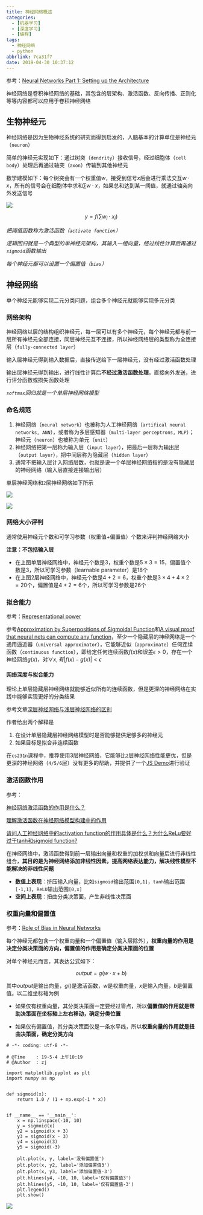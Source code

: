 ```yaml
---
title: 神经网络概述
categories:
  - [机器学习]
  - [深度学习]
  - [编程]
tags:
  - 神经网络
  - python
abbrlink: 7ca31f7
date: 2019-04-30 10:37:12
---
```


参考：[Neural Networks Part 1: Setting up the Architecture ](http://cs231n.github.io/neural-networks-1/)

神经网络是卷积神经网络的基础，其包含的层架构、激活函数、反向传播、正则化等等内容都可以应用于卷积神经网络

## 生物神经元

神经网络是因为生物神经系统的研究而得到启发的，人脑基本的计算单位是神经元（`neuron`）

简单的神经元实现如下：通过树突（`dendrity`）接收信号，经过细胞体（`cell body`）处理后再通过轴突（`axon`）传输到其他神经元

数学建模如下：每个树突会有一个权重值$w$，接受到信号$x$后会进行乘法交互$w\cdot x$，所有的信号会在细胞体中求和$\sum w\cdot x$，如果总和达到某一阈值，就通过轴突向外发送信号

![](/imgs/神经网络概述/neuron.png)

$$
y=f(\sum w_{i}\cdot x_{i})
$$

*把阈值函数称为激活函数（`activate function`）*

*逻辑回归就是一个典型的单神经元架构，其输入一组向量，经过线性计算后再通过`sigmoid`函数输出*

*每个神经元都可以设置一个偏置值（`bias`）*

## 神经网络

单个神经元能够实现二元分类问题，组合多个神经元就能够实现多元分类

### 网络架构

神经网络以层的结构组织神经元，每一层可以有多个神经元，每个神经元都与前一层所有神经元全部连接，同层神经元互不连接，所以神经网络层的类型称为全连接层（`fully-connected layer`）

输入层神经元得到输入数据后，直接传送给下一层神经元，没有经过激活函数处理

输出层神经元得到输出，进行线性计算后**不经过激活函数处理**，直接向外发送，进行评分函数或损失函数处理

*`softmax`回归就是一个单层神经网络模型*

### 命名规范

1. 神经网络（`neural network`）也被称为人工神经网络（`artifical neural networks, ANN`），或者称为多层感知器（`multi-layer perceptrons, MLP`）；神经元（`neuron`）也被称为单元（`unit`）
2. 神经网络把第一层称为输入层（`input layer`），把最后一层称为输出层（`output layer`），把中间层称为隐藏层（`hidden layer`）
3. 通常不把输入层计入网络层数，也就是说一个单层神经网络指的是没有隐藏层的神经网络（输入层直接连接输出层）

单层神经网络和`2`层神经网络如下所示

![](/imgs/神经网络概述/1-layer-network.png)

![](/imgs/神经网络概述/2-layer-network.png)

### 网络大小评判

通常使用神经元个数和可学习参数（权重值+偏置值）个数来评判神经网络大小

**注意：不包括输入层**

* 在上图单层神经网络中，神经元个数是$3$，权重个数是$5\times 3=15$，偏置值个数是$3$，所以可学习参数（learnable parameter）是$18$个
* 在上图2层神经网络中，神经元个数是$4+2=6$，权重个数是$3\times 4+4\times 2=20$个，偏置值是$4+2=6$个，所以可学习参数是$26$个

### 拟合能力

参考：[Representational power](http://cs231n.github.io/neural-networks-1/)

参考[Approximation by Superpositions of Sigmoidal Function](http://www.dartmouth.edu/~gvc/Cybenko_MCSS.pdf)和[A visual proof that neural nets can compute any function](http://neuralnetworksanddeeplearning.com/chap4.html)，至少一个隐藏层的神经网络是一个通用逼近器（`universal approximator`），它能够近似（`approximate`）任何连续函数（`continuous function`），即给定任何连续函数$f(x)$和误差$\epsilon>0$，存在一个神经网络$g(x)$，对$\forall x,有|f(x)-g(x)|<\epsilon$

#### 网络深度与拟合能力

理论上单层隐藏层神经网络就能够近似所有的连续函数，但是更深的神经网络在实践中能够实现更好的分类结果

参考文章[深层神经网络与浅层神经网络的区别](https://blog.csdn.net/ybdesire/article/details/78837688)

作者给出两个解释是

1. 在设计单层隐藏层神经网络模型时是否能够提供足够多的神经元
2. 如果目标是拟合非连续函数

在`cs231n`课程中，推荐使用3层神经网络，它能够比`2`层神经网络性能更优，但是更深的神经网络（`4/5/6`层）没有更多的帮助，并提供了一个[JS Demo](https://cs.stanford.edu/people/karpathy/convnetjs/demo/classify2d.html)进行验证

### 激活函数作用

参考：

[神经网络激活函数的作用是什么？](https://blog.csdn.net/program_developer/article/details/78704224)

[理解激活函数在神经网络模型构建中的作用](https://cloud.tencent.com/developer/article/1010097)

[请问人工神经网络中的activation function的作用具体是什么？为什么ReLu要好过于tanh和sigmoid function?](https://www.zhihu.com/question/29021768)

在神经网络中，激活函数得到前一层输出向量和权重的加权求和向量后进行非线性组合，**其目的是为神经网络添加非线性因素，提高网络表达能力，解决线性模型不能解决的非线性问题**

* **数值上表现**：挤压输入向量，比如`sigmoid`输出范围`[0,1]`，`tanh`输出范围`[-1,1]`，`ReLU`输出范围`[0,x]`
* **空间上表现**：扭曲分类决策面，产生非线性决策面

### 权重向量和偏置值

参考：[Role of Bias in Neural Networks](https://stackoverflow.com/questions/2480650/role-of-bias-in-neural-networks)

每个神经元都包含一个权重向量和一个偏置值（输入层除外），**权重向量的作用是决定分类决策面的方向，偏置值的作用是确定分类决策面的位置**

对单个神经元而言，其表达公式如下：

$$
output = g(w\cdot x+b)
$$

其中$output$是输出向量，$g()$是激活函数，$w$是权重向量，$x$是输入向量，$b$是偏置值。以二维坐标轴为例

* 如果仅有权重向量，其分类决策面一定要经过零点，所以**偏置值的作用就是帮助决策面在坐标轴上左右移动，确定分类位置**

* 如果仅有偏置值，其分类决策面仅是一条水平线，所以**权重向量的作用就是扭曲决策面，确定分类方向**

```
# -*- coding: utf-8 -*-

# @Time    : 19-5-4 上午10:19
# @Author  : zj

import matplotlib.pyplot as plt
import numpy as np


def sigmoid(x):
    return 1.0 / (1 + np.exp(-1 * x))


if __name__ == '__main__':
    x = np.linspace(-10, 10)
    y = sigmoid(x)
    y2 = sigmoid(x + 3)
    y3 = sigmoid(x - 3)
    y4 = sigmoid(3)
    y5 = sigmoid(-3)

    plt.plot(x, y, label='没有偏置值')
    plt.plot(x, y2, label='添加偏置值3')
    plt.plot(x, y3, label='添加偏置值-3')
    plt.hlines(y4, -10, 10, label='仅有偏置值3')
    plt.hlines(y5, -10, 10, label='仅有偏置值-3')
    plt.legend()
    plt.show()
```

![](/imgs/神经网络概述/weight_bias.png)